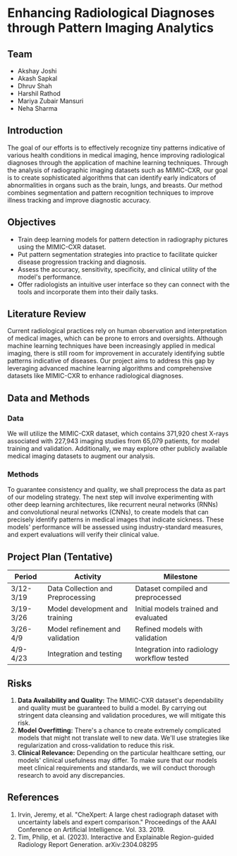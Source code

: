 # Enhancing Radiological Diagnoses through Pattern Imaging Analytics

## Team
- Akshay Joshi
- Akash Sapkal
- Dhruv Shah
- Harshil Rathod
- Mariya Zubair Mansuri
- Neha Sharma

## Introduction
The goal of our efforts is to effectively recognize tiny patterns indicative of various health conditions in medical imaging, hence improving radiological diagnoses through the application of machine learning techniques. Through the analysis of radiographic imaging datasets such as MIMIC-CXR, our goal is to create sophisticated algorithms that can identify early indicators of abnormalities in organs such as the brain, lungs, and breasts. Our method combines segmentation and pattern recognition techniques to improve illness tracking and improve diagnostic accuracy.

## Objectives
- Train deep learning models for pattern detection in radiography pictures using the MIMIC-CXR dataset.
- Put pattern segmentation strategies into practice to facilitate quicker disease progression tracking and diagnosis.
- Assess the accuracy, sensitivity, specificity, and clinical utility of the model's performance.
- Offer radiologists an intuitive user interface so they can connect with the tools and incorporate them into their daily tasks.

## Literature Review
Current radiological practices rely on human observation and interpretation of medical images, which can be prone to errors and oversights. Although machine learning techniques have been increasingly applied in medical imaging, there is still room for improvement in accurately identifying subtle patterns indicative of diseases. Our project aims to address this gap by leveraging advanced machine learning algorithms and comprehensive datasets like MIMIC-CXR to enhance radiological diagnoses.

## Data and Methods
### Data
We will utilize the MIMIC-CXR dataset, which contains 371,920 chest X-rays associated with 227,943 imaging studies from 65,079 patients, for model training and validation. Additionally, we may explore other publicly available medical imaging datasets to augment our analysis.

### Methods
To guarantee consistency and quality, we shall preprocess the data as part of our modeling strategy. The next step will involve experimenting with other deep learning architectures, like recurrent neural networks (RNNs) and convolutional neural networks (CNNs), to create models that can precisely identify patterns in medical images that indicate sickness. These models' performance will be assessed using industry-standard measures, and expert evaluations will verify their clinical value.

## Project Plan (Tentative)
| Period | Activity | Milestone |
|--------|----------|-----------|
| 3/12-3/19 | Data Collection and Preprocessing | Dataset compiled and preprocessed |
| 3/19-3/26 | Model development and training | Initial models trained and evaluated |
| 3/26-4/9 | Model refinement and validation | Refined models with validation |
| 4/9-4/23 | Integration and testing | Integration into radiology workflow tested |

## Risks
1. **Data Availability and Quality:** The MIMIC-CXR dataset's dependability and quality must be guaranteed to build a model. By carrying out stringent data cleansing and validation procedures, we will mitigate this risk.
2. **Model Overfitting:** There's a chance to create extremely complicated models that might not translate well to new data. We'll use strategies like regularization and cross-validation to reduce this risk.
3. **Clinical Relevance:** Depending on the particular healthcare setting, our models' clinical usefulness may differ. To make sure that our models meet clinical requirements and standards, we will conduct thorough research to avoid any discrepancies.

## References
1. Irvin, Jeremy, et al. "CheXpert: A large chest radiograph dataset with uncertainty labels and expert comparison." Proceedings of the AAAI Conference on Artificial Intelligence. Vol. 33. 2019.
2. Tim, Philip, et al. (2023). Interactive and Explainable Region-guided Radiology Report Generation. arXiv:2304.08295
